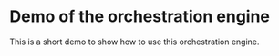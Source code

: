 # Demo of the orchestration engine

This is a short demo to show how to use this orchestration engine.
